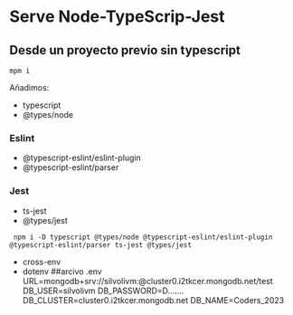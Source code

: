 # Serve Node-TypeScrip-Jest

## Desde un proyecto previo sin typescript

```shell
mpm i
```

Añadimos:

- typescript
- @types/node

### Eslint

- @typescript-eslint/eslint-plugin
- @typescript-eslint/parser

### Jest

- ts-jest
- @types/jest

```shell
 npm i -D typescript @types/node @typescript-eslint/eslint-plugin @typescript-eslint/parser ts-jest @types/jest
```

- cross-env
- dotenv
  ##arcivo .env
  URL=mongodb+srv://silvolivm:<password>@cluster0.i2tkcer.mongodb.net/test
  DB_USER=silvolivm
  DB_PASSWORD=D.......
  DB_CLUSTER=cluster0.i2tkcer.mongodb.net
  DB_NAME=Coders_2023
